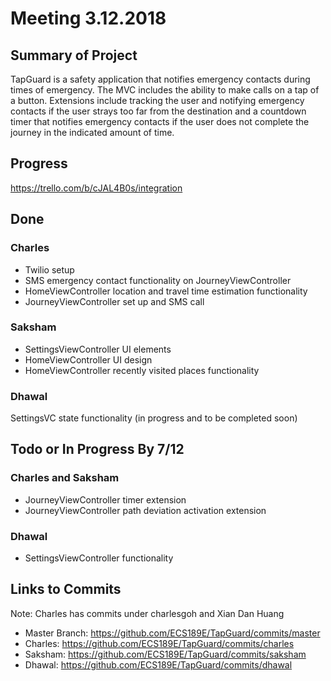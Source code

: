 # Meeting 3.12.2018
## Summary of Project
TapGuard is a safety application that notifies emergency contacts during times of emergency. The MVC includes the ability to make calls on a tap of a button. Extensions include tracking the user and notifying emergency contacts if the user strays too far from the destination and a countdown timer that notifies emergency contacts if the user does not complete the journey in the indicated amount of time. 

## Progress
https://trello.com/b/cJAL4B0s/integration

## Done
### Charles
- Twilio setup
- SMS emergency contact functionality on JourneyViewController
- HomeViewController location and travel time estimation functionality
- JourneyViewController set up and SMS call

### Saksham
- SettingsViewController UI elements
- HomeViewController UI design
- HomeViewController recently visited places functionality

### Dhawal
SettingsVC state functionality (in progress and to be completed soon)

## Todo or In Progress By 7/12
### Charles and Saksham
- JourneyViewController timer extension
- JourneyViewController path deviation activation extension

### Dhawal
- SettingsViewController functionality

## Links to Commits
Note: Charles has commits under charlesgoh and Xian Dan Huang
- Master Branch: https://github.com/ECS189E/TapGuard/commits/master
- Charles: https://github.com/ECS189E/TapGuard/commits/charles
- Saksham: https://github.com/ECS189E/TapGuard/commits/saksham
- Dhawal: https://github.com/ECS189E/TapGuard/commits/dhawal

